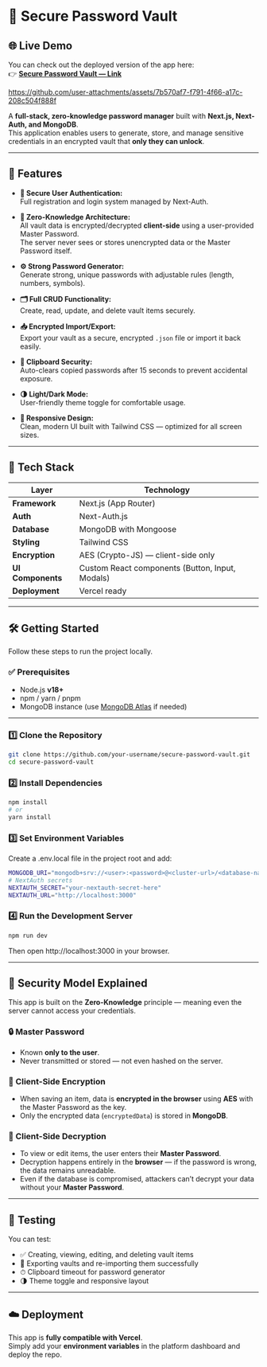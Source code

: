 # 🔐 Secure Password Vault

## 🌐 Live Demo

You can check out the deployed version of the app here:  
👉 **[Secure Password Vault — Link](https://password-vault-yczq.vercel.app/)**



https://github.com/user-attachments/assets/7b570af7-f791-4f66-a17c-208c504f888f


A **full-stack, zero-knowledge password manager** built with **Next.js, Next-Auth, and MongoDB**.  
This application enables users to generate, store, and manage sensitive credentials in an encrypted vault that **only they can unlock**.

---

## 🚀 Features

- **🔑 Secure User Authentication:**  
  Full registration and login system managed by Next-Auth.

- **🧠 Zero-Knowledge Architecture:**  
  All vault data is encrypted/decrypted **client-side** using a user-provided Master Password.  
  The server never sees or stores unencrypted data or the Master Password itself.

- **⚙️ Strong Password Generator:**  
  Generate strong, unique passwords with adjustable rules (length, numbers, symbols).

- **🗂️ Full CRUD Functionality:**  
  Create, read, update, and delete vault items securely.

- **📥 Encrypted Import/Export:**  
  Export your vault as a secure, encrypted `.json` file or import it back easily.

- **🧹 Clipboard Security:**  
  Auto-clears copied passwords after 15 seconds to prevent accidental exposure.

- **🌗 Light/Dark Mode:**  
  User-friendly theme toggle for comfortable usage.

- **📱 Responsive Design:**  
  Clean, modern UI built with Tailwind CSS — optimized for all screen sizes.

---

## 🧰 Tech Stack

| Layer | Technology |
|--------|-------------|
| **Framework** | Next.js (App Router) |
| **Auth** | Next-Auth.js |
| **Database** | MongoDB with Mongoose |
| **Styling** | Tailwind CSS |
| **Encryption** | AES (Crypto-JS) — client-side only |
| **UI Components** | Custom React components (Button, Input, Modals) |
| **Deployment** | Vercel ready |

---

## 🛠️ Getting Started

Follow these steps to run the project locally.

### ✅ Prerequisites

- Node.js **v18+**
- npm / yarn / pnpm
- MongoDB instance (use [MongoDB Atlas](https://www.mongodb.com/atlas) if needed)

---

### 1️⃣ Clone the Repository

```bash
git clone https://github.com/your-username/secure-password-vault.git
cd secure-password-vault
```

### 2️⃣ Install Dependencies
```bash
npm install
# or
yarn install
```

### 3️⃣ Set Environment Variables

Create a .env.local file in the project root and add:

```bash
MONGODB_URI="mongodb+srv://<user>:<password>@<cluster-url>/<database-name>?retryWrites=true&w=majority"
# NextAuth secrets
NEXTAUTH_SECRET="your-nextauth-secret-here"
NEXTAUTH_URL="http://localhost:3000"
```

### 4️⃣ Run the Development Server
```bash
npm run dev
```
Then open http://localhost:3000 in your browser.


---

## 🧠 Security Model Explained

This app is built on the **Zero-Knowledge** principle — meaning even the server cannot access your credentials.

### 🔒 Master Password
- Known **only to the user**.  
- Never transmitted or stored — not even hashed on the server.

### 🔐 Client-Side Encryption
- When saving an item, data is **encrypted in the browser** using **AES** with the Master Password as the key.  
- Only the encrypted data (`encryptedData`) is stored in **MongoDB**.

### 🧩 Client-Side Decryption
- To view or edit items, the user enters their **Master Password**.  
- Decryption happens entirely in the **browser** — if the password is wrong, the data remains unreadable.  
- Even if the database is compromised, attackers can’t decrypt your data without your **Master Password**.

---

## 🧪 Testing

You can test:
- ✅ Creating, viewing, editing, and deleting vault items  
- 🔁 Exporting vaults and re-importing them successfully  
- ⏱ Clipboard timeout for password generator  
- 🌗 Theme toggle and responsive layout  

---

## ☁️ Deployment

This app is **fully compatible with Vercel**.  
Simply add your **environment variables** in the platform dashboard and deploy the repo.
